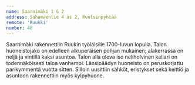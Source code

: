 ```yaml
---
name: Saarnimäki 1 & 2
address: Sahamäentie 4 as 2, Ruotsinpyhtää
remote: 'Ruukki'
number: 48
---
```

Saarnimäki rakennettiin Ruukin työläisille 1700-luvun lopulla. Talon huoneistojako on edelleen alkuperäisen pohjan mukainen; alakerrassa on neljä ja vintillä kaksi asuntoa. Talon alla oleva iso neliholvinen kellari on todennäköisesti taloa vanhempi. Länsipäädyn huoneisto on peruskorjattu parikymmentä vuotta sitten. Silloin uusittiin sähköt, eristykset sekä keittiö ja asuntoon rakennettiin myös kylpyhuone.
